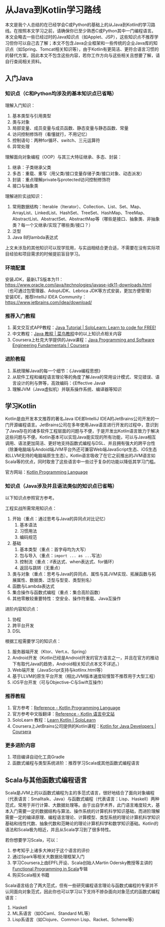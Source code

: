 # 从Java到Kotlin学习路线
本文是我个人总结的在已经学会C或Python的基础上的从Java到Kotlin的学习路线。在按照本文学习之前，请确保你已至少熟悉C或Python其中一门编程语言。本文会略去一些已经过时的Java知识点（如Applet、JSP），这些知识点不推荐学习但你可以自己去了解；本文不包含Java企业框架和一些传统的企业Java库的知识点（如Spring、Tomcat相关知识等），由于Kotlin有更简洁、更符合语言习惯的的替代方案，因此本文不包含这些内容，若你工作方向与这些相关且想要了解，请自行查阅相关资料。

## 入门Java
### 知识点（C和Python均涉及的基本知识点已省略）
理解入门知识：
1. 基本类型与引用类型
1. 类与对象
1. 局部变量、成员变量与成员函数、静态变量与静态函数、常量
1. 访问控制修饰符（看懂就行，不用记忆）
1. 控制语句：两种for循环、switch、三元运算符
1. 异常处理

理解面向对象编程（OOP）与其三大特征继承、多态、封装：
1. 继承：子类继承父类
1. 多态：重载、重写（用父类/接口变量存储子类/接口对象、动态派发）
1. 封装：重点理解private与protected访问控制修饰符
1. 接口与抽象类

理解进阶实战知识：
1. 常用数据结构：Iterable（Iterator）、Collection、List、Set、Map、ArrayList、LinkedList、HashSet、TreeSet、HashMap、TreeMap、AbstractList、AbstractSet、AbstractMap等（哪些是接口、抽象类、非抽象类？每一个又继承/实现了哪些类/接口？）
1. 泛型
1. Java 8的lambda表达式

上文未涉及的其他知识可以现学现用，与实战相结合更合适，不需要在没有实际项目经验和项目需求的时候提前盲目学习。

### 环境配置
安装JDK，最新LTS版本为11：https://www.oracle.com/java/technologies/javase-jdk11-downloads.html （也可通过包管理器、AdoptJDK、Lebrica JDK等方式安装，更加方便管理）  
安装IDE，推荐IntelliJ IDEA Community：https://www.jetbrains.com/idea/download/

### 推荐入门教程
1. 英文交互式APP教程：[Java Tutorial | SoloLearn: Learn to code for FREE!](https://www.sololearn.com/Course/Java/)
1. 中文教程：[Java 教程 | 菜鸟教程](https://www.runoob.com/java/java-tutorial.html)中的以上知识点相关内容
1. Coursera上杜克大学提供的Java课程：[Java Programming and Software Engineering Fundamentals | Coursera](https://www.coursera.org/specializations/java-programming)

### 进阶教程
1. 系统理解Java的每一个细节：《Java编程思想》
1. 从软件工程和编程语言理论等的角度了解Java的常用设计模式、常见错误、语言设计的利与弊等，高效编码：《Effective Java》
1. 理解JVM（Java虚拟机）并联系操作系统、编译器等知识

## 学习Kotlin
Kotlin是由开发本文推荐的著名Java IDE即IntelliJ IDEA的JetBrains公司开发的一门开源编程语言。JetBrains公司在多年使用Java语言进行开发的过程中，意识到了Java存在的诸多软件工程层面的问题与不便，于是开发出Kotlin语言致力于解决这些问题与不便。Kotlin基本可以实现Java能实现的所有功能，可以与Java相互调用、语法更加简洁、更好地支持函数式编程与DSL、并且拥有强大的跨平台性（除兼电脑端与Andoid端JVM平台外还可兼容Web端JavaScript生态、iOS生态和LLVM支持的电脑端原生生态）。Kotlin语言吸收了在它之前推出的JVM语言如Scala等的优点，同时取舍了这些语言中一些过于复杂的功能以降低其学习门槛。

官方网站：[Kotlin Programming Language](https://kotlinlang.org/)

### 知识点（Java涉及并且语法类似的知识点已省略）
以下知识点参照官方参考。

工程实战所需常用知识点：
1. 开始（重点：通过思考与Java的异同点对比记忆）
   1. 基本语法
   1. 习惯用法
   1. 编码规范
1. 基础
   1. 基本类型（重点：首字母均为大写）
   1. 包与导入（重点：`import ... as ...`写法）
   1. 控制流（重点：if表达式、when表达式、for循环）
   1. 返回与跳转（无重点）
1. 类与对象（重点：思考与Java的异同点、属性与其JVM实现、拓展函数与拓展属性、数据类、泛型与型变、类型别名）
1. 函数与Lambda表达式
1. 集合操作与函数式编程（重点：集合高阶函数）
1. 其他零散较重要特性：空安全、操作符重载、Java互操作

进阶内容知识点：
1. 协程
1. 跨平台开发
1. DSL

根据工程需要学习的知识点：
1. 服务器端开发（Ktor、Vert.x、Spring）
1. Android开发（Kotlin已经是Android开发的官方语言之一，并且在官方的推动下有取代Java的趋势，Android相关知识点本文不详述。）
1. Web端开发（JavaScript支持与kotlinx.html等）
1. 基于LLVM的原生平台开发（相比JVM版本速度较慢暂不推荐用于大型工程）
1. iOS平台开发（可与Objective-C与Swift互操作）

### 推荐教程
1. 官方参考：[Reference - Kotlin Programming Language](https://kotlinlang.org/docs/reference/)
1. 官方参考中文版翻译：[Reference - Kotlin 语言中文站](https://www.kotlincn.net/docs/reference/)
1. SoloLearn 教程：[Learn Kotlin | SoloLearn](https://www.sololearn.com/learning/1160)
1. Coursera上JetBrains公司提供的Kotlin课程：[Kotlin for Java Developers | Coursera](https://www.coursera.org/learn/kotlin-for-java-developers)

### 更多进阶内容
1. 项目编译自动化工具Gradle
1. 函数式编程与类型系统进阶：推荐学习Scala或其他函数式编程语言

## Scala与其他函数式编程语言
Scala是JVM上的以函数式编程为主的多范式语言，很好地结合了面向对象编程（代表语言：Smalltalk、Java）与函数式编程（代表语言：Lisp、Haskell）两种范式，常用于并行计算、大数据处理等。由于出自学术界，此门语言难度较大，基本入门需要一定的数据结构与算法、操作系统的计算机科学知识基础，而进阶理解需要一定的编译原理、编程语言理论、计算模型、类型系统的理论计算机科学知识基础和线性代数、抽象代数和范畴论的理论计算机科学和数学知识基础。Kotlin的语法和Scala极为相近，并且从Scala学习到了很多特性。

若你想要学习Scala，可以：
1. 参考知乎上诸多大神对于这个语言的评价
1. 通过Spark等相关大数据处理框架入门
1. 学习Coursera上由EPFL开设、Scala创始人Martin Odersky教授等主讲的[Functional Programming in Scala](https://www.coursera.org/specializations/scala)专辑
1. 购买Scala相关书籍

Scala语言结合了两大范式，但有一些研究编程语言理论与函数式编程的专家并不认同面向对象范式，因此你也可以学习以下支持不掺杂面向对象范式的函数式编程语言：
1. Haskell
1. ML系语言（如OCaml、Standard ML等）
1. Lisp系语言（如Clojure、Common Lisp、Racket、Scheme等）
